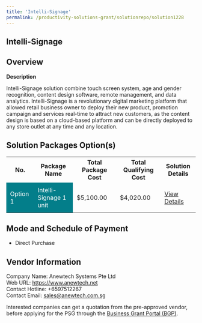 ```yaml
---
title: 'Intelli-Signage'
permalink: /productivity-solutions-grant/solutionrepo/solution1228
---
```


## Intelli-Signage

## Overview

**Description**

Intelli-Signage solution combine touch screen system, age and gender recognition, content design software, remote management, and data analytics. Intelli-Signage is a revolutionary digital marketing platform that allowed retail business owner to deploy their new product, promotion campaign and services real-time to attract new customers, as the content design is based on a cloud-based platform and can be directly deployed to any store outlet at any time and any location.

## Solution Packages Option(s)

<table>
<tr>
<th><b>No.</b></th>
<th><b>Package Name</b></th>
<th><b>Total Package Cost</b></th>
<th><b>Total Qualifying Cost</b></th>
<th><b>Solution Details</b></th>
</tr>
<tr>
<td style='padding: 10px; background-color: #037E8A; color: #FFFFFF;'>Option 1</td>
<td style='padding: 10px; background-color: #037E8A; color: #FFFFFF;'>Intelli-Signage 1 unit</td>
<td style='padding: 10px;'>$5,100.00</td>
<td style='padding: 10px;'>$4,020.00</td>
<td style='padding: 10px;'><a href='/images/psg/Anewtech_Systems_Intelli_Signage_Desensitised_Annex3_Part1.pdf' target='_blank'>View Details</a></td>
</tr>
</table>

## Mode and Schedule of Payment

 - Direct Purchase

## Vendor Information

 Company Name: Anewtech Systems Pte Ltd<br>Web URL: https://www.anewtech.net <br>Contact Hotline: +6597512267 <br>Contact Email: sales@anewtech.com.sg <br>

Interested companies can get a quotation from the pre-approved vendor, before applying for the PSG through the <a href='https://www.businessgrants.gov.sg/' target='_blank' rel='noopener'>Business Grant Portal (BGP)</a>.

<script src="/jquery/resize-tables.js"></script>
